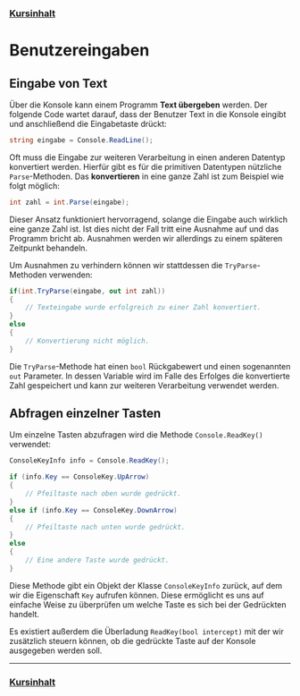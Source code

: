 ### [Kursinhalt](../README.md)

Benutzereingaben
=================

Eingabe von Text
----------------

Über die Konsole kann einem Programm **Text übergeben** werden. Der folgende Code wartet darauf, dass der Benutzer Text in die Konsole eingibt und anschließend die Eingabetaste drückt:

```cs
string eingabe = Console.ReadLine();
```

Oft muss die Eingabe zur weiteren Verarbeitung in einen anderen Datentyp konvertiert werden. Hierfür gibt es für die primitiven Datentypen nützliche `Parse`-Methoden. Das **konvertieren** in eine ganze Zahl ist zum Beispiel wie folgt möglich:

```cs
int zahl = int.Parse(eingabe);
```

Dieser Ansatz funktioniert hervorragend, solange die Eingabe auch wirklich eine ganze Zahl ist. Ist dies nicht der Fall tritt eine Ausnahme auf und das Programm bricht ab. Ausnahmen werden wir allerdings zu einem späteren Zeitpunkt behandeln. 

Um Ausnahmen zu verhindern können wir stattdessen die `TryParse`-Methoden verwenden:

```cs
if(int.TryParse(eingabe, out int zahl))
{
    // Texteingabe wurde erfolgreich zu einer Zahl konvertiert.
}
else
{
    // Konvertierung nicht möglich.
}
```

Die `TryParse`-Methode hat einen `bool` Rückgabewert und einen sogenannten `out` Parameter. In dessen Variable wird im Falle des Erfolges die konvertierte Zahl gespeichert und kann zur weiteren Verarbeitung verwendet werden.

Abfragen einzelner Tasten
--------------------------

Um einzelne Tasten abzufragen wird die Methode `Console.ReadKey()` verwendet:

```cs
ConsoleKeyInfo info = Console.ReadKey();

if (info.Key == ConsoleKey.UpArrow)
{
    // Pfeiltaste nach oben wurde gedrückt.
}
else if (info.Key == ConsoleKey.DownArrow)
{
    // Pfeiltaste nach unten wurde gedrückt.
}
else
{
    // Eine andere Taste wurde gedrückt.
}
```

Diese Methode gibt ein Objekt der Klasse `ConsoleKeyInfo` zurück, auf dem wir die Eigenschaft `Key` aufrufen können. Diese ermöglicht es uns auf einfache Weise zu überprüfen um welche Taste es sich bei der Gedrückten handelt. 

Es existiert außerdem die Überladung `ReadKey(bool intercept)` mit der wir zusätzlich steuern können, ob die gedrückte Taste auf der Konsole ausgegeben werden soll. 

---

### [Kursinhalt](../README.md)